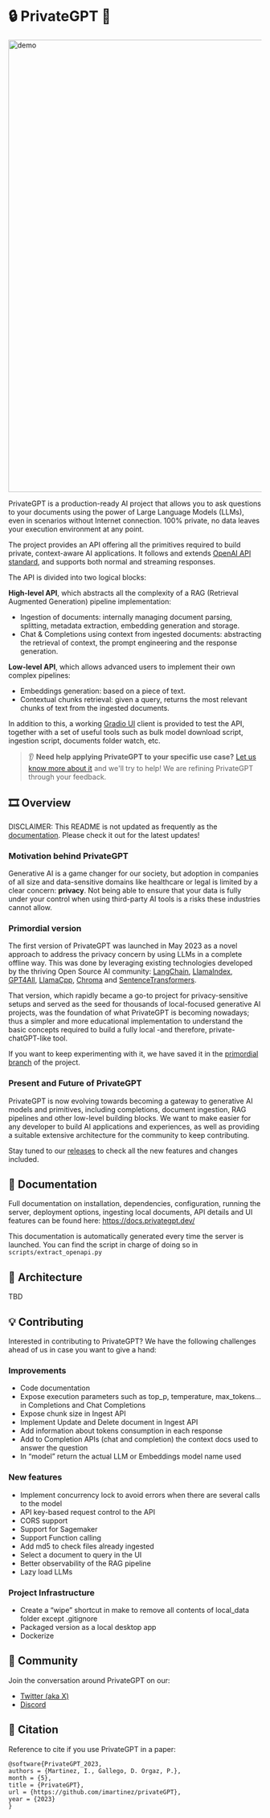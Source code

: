 # 🔒 PrivateGPT 📑

<img width="900"  alt="demo" src="https://lh3.googleusercontent.com/drive-viewer/AK7aPaBlEalyM8tpzyXYhPLuNeMEPX4zAAhv07MH8n7N539hUU3U5UhDuBEpydUvOcibiKkpz5vSKIInh2th8krE2OD8HrPxKw=s1600">

PrivateGPT is a production-ready AI project that allows you to ask questions to your documents using the power of Large Language Models (LLMs), even in scenarios without Internet connection. 
100% private, no data leaves your execution environment at any point.

The project provides an API offering all the primitives required to build private, context-aware AI applications. It follows and extends [OpenAI API standard](https://openai.com/blog/openai-api), and supports both normal and streaming responses.

The API is divided into two logical blocks:

**High-level API**, which abstracts all the complexity of a RAG (Retrieval Augmented Generation) pipeline implementation:
- Ingestion of documents: internally managing document parsing, splitting, metadata extraction, embedding generation and storage.
- Chat & Completions using context from ingested documents: abstracting the retrieval of context, the prompt engineering and the response generation.

**Low-level API**, which allows advanced users to implement their own complex pipelines:
- Embeddings generation: based on a piece of text.
- Contextual chunks retrieval: given a query, returns the most relevant chunks of text from the ingested documents.

In addition to this, a working [Gradio UI](https://www.gradio.app/) client is provided to test the API, together with a set of useful tools such as bulk model download script, ingestion script, documents folder watch, etc.

> 👂 **Need help applying PrivateGPT to your specific use case?** [Let us know more about it](https://forms.gle/4cSDmH13RZBHV9at7) and we'll try to help! We are refining PrivateGPT through your feedback.

## 🎞️ Overview
DISCLAIMER: This README is not updated as frequently as the [documentation](https://docs.privategpt.dev/). Please check it out for the latest updates!

### Motivation behind PrivateGPT
Generative AI is a game changer for our society, but adoption in companies of all size and data-sensitive domains like healthcare or legal is limited by a clear concern: **privacy**. 
Not being able to ensure that your data is fully under your control when using third-party AI tools is a risks these industries cannot allow.

### Primordial version
The first version of PrivateGPT was launched in May 2023 as a novel approach to address the privacy concern by using LLMs in a complete offline way. 
This was done by leveraging existing technologies developed by the thriving Open Source AI community: [LangChain](https://github.com/hwchase17/langchain), [LlamaIndex](https://www.llamaindex.ai/), [GPT4All](https://github.com/nomic-ai/gpt4all), [LlamaCpp](https://github.com/ggerganov/llama.cpp), [Chroma](https://www.trychroma.com/) and [SentenceTransformers](https://www.sbert.net/).

That version, which rapidly became a go-to project for privacy-sensitive setups and served as the seed for thousands of local-focused generative AI projects, was the foundation of what PrivateGPT is becoming nowadays; 
thus a simpler and more educational implementation to understand the basic concepts required to build a fully local -and therefore, private- chatGPT-like tool.

If you want to keep experimenting with it, we have saved it in the [primordial branch](https://github.com/imartinez/privateGPT/branches) of the project.

### Present and Future of PrivateGPT
PrivateGPT is now evolving towards becoming a gateway to generative AI models and primitives, including completions, document ingestion, RAG pipelines and other low-level building blocks. 
We want to make easier for any developer to build AI applications and experiences, as well as providing a suitable extensive architecture for the community to keep contributing.   

Stay tuned to our [releases](TBD) to check all the new features and changes included.

## 📄 Documentation
Full documentation on installation, dependencies, configuration, running the server, deployment options, ingesting local documents, API details and UI features can be found here: https://docs.privategpt.dev/

This documentation is automatically generated every time the server is launched. You can find the script in charge of doing so in `scripts/extract_openapi.py`

## 🧩 Architecture
TBD

## 💡 Contributing
Interested in contributing to PrivateGPT? We have the following challenges ahead of us in case you want to give a hand: 

### Improvements
- Code documentation
- Expose execution parameters such as top_p, temperature, max_tokens... in Completions and Chat Completions
- Expose chunk size in Ingest API
- Implement Update and Delete document in Ingest API
- Add information about tokens consumption in each response
- Add to Completion APIs (chat and completion) the context docs used to answer the question
- In “model” return the actual LLM or Embeddings model name used

### New features
- Implement concurrency lock to avoid errors when there are several calls to the model
- API key-based request control to the API 
- CORS support
- Support for Sagemaker
- Support Function calling
- Add md5 to check files already ingested
- Select a document to query in the UI
- Better observability of the RAG pipeline
- Lazy load LLMs

### Project Infrastructure
- Create a “wipe” shortcut in make to remove all contents of local_data folder except .gitignore
- Packaged version as a local desktop app
- Dockerize

## 💬 Community 
Join the conversation around PrivateGPT on our:
- [Twitter (aka X)](https://twitter.com/ivanmartit)
- [Discord](https://discord.gg/HytQDxAx)

## 📖 Citation
Reference to cite if you use PrivateGPT in a paper:

```
@software{PrivateGPT_2023,
authors = {Martinez, I., Gallego, D. Orgaz, P.},
month = {5},
title = {PrivateGPT},
url = {https://github.com/imartinez/privateGPT},
year = {2023}
}
```